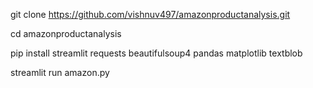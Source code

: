 git clone https://github.com/vishnuv497/amazonproductanalysis.git

cd amazonproductanalysis

pip install streamlit requests beautifulsoup4 pandas matplotlib textblob

streamlit run amazon.py
